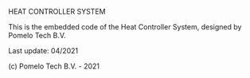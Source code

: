 HEAT CONTROLLER SYSTEM

This is the embedded code of the Heat Controller System, designed by Pomelo Tech B.V.

Last update: 04/2021

(c) Pomelo Tech B.V. - 2021
